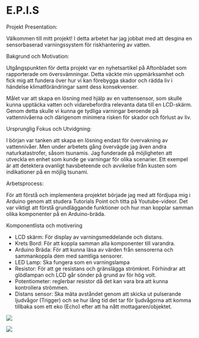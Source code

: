# E.P.I.S
Projekt Presentation: 

Välkommen till mitt projekt!
I detta arbetet har jag jobbat med att desgina en sensorbaserad varningssystem för riskhantering av vatten. 

Bakgrund och Motivation:

Utgångspunkten för detta projekt var en nyhetsartikel på Aftonbladet som rapporterade om översvämningar. Detta väckte min uppmärksamhet och fick mig att fundera över hur vi kan förebygga skador och rädda liv i händelse klimatförändringar samt dess konsekvenser.

Målet var att skapa en lösning med hjälp av en vattensensor, som skulle kunna upptäcka vatten och vidarebefordra relevanta data till en LCD-skärm. Genom detta skulle vi kunna ge tydliga varningar beroende på vattennivåerna och därigenom minimera risken för skador och förlust av liv.

Ursprunglig Fokus och Utvidgning:

I början var tanken att skapa en lösning endast för övervakning av vattennivåer. Men under arbetets gång övervägde jag även andra naturkatastrofer, såsom tsunamis. Jag funderade på möjligheten att utveckla en enhet som kunde ge varningar för olika scenarier. Ett exempel är att detektera ovanligt havsbeteende och avvikelse från kusten som indikationer på en möjlig tsunami.

Arbetsprocess: 

För att förstå och implementera projektet började jag med att fördjupa mig i Arduino genom att studera Tutorials Point och titta på Youtube-videor. Det var viktigt att förstå grundläggande funktioner och hur man kopplar samman olika komponenter på en Arduino-bräda.

Komponentlista och motivering
- LCD skärm: För display av varningsmeddelande och distans.
- Krets Bord: För att koppla samman alla komponenter till varandra.
- Arduino Bräda: För att kunna läsa av värden från sensorerna och
sammankoppla dem med samtliga sensorer.
- LED Lamp: Ska fungera som en varningslampa
- Resistor: För att ge resistans och gränslägga strömkret. Förhindrar att
glödlampan och LCD går sönder på grund av för hög volt.
- Potentiometer: reglerbar resistor då det kan vara bra att kunna kontrollera
strömmen.
- Distans sensor: Ska mäta avståndet genom att skicka ut pulserande
ljudvågor (Trigger) och se hur lång tid det tar för ljudvågorna att komma tillbaka som ett eko (Echo) efter att ha nått mottagaren/objektet.

![](bilder/GL.png)

![](bilder/Warning%20.png)

